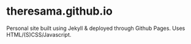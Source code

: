 theresama.github.io
===================

Personal site built using Jekyll & deployed through Github Pages.
Uses HTML/(S)CSS/Javascript. 
